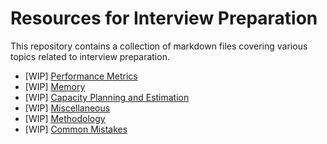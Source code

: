# Resources for Interview Preparation

This repository contains a collection of markdown files covering various topics related to interview preparation.

- [WIP] [Performance Metrics](performance_metrics.md)
- [WIP] [Memory](memory.md)
- [WIP] [Capacity Planning and Estimation](capacity_planning_and_estimation.md)
- [WIP] [Miscellaneous](miscellaneous.md)
- [WIP] [Methodology](methodology.md)
- [WIP] [Common Mistakes](common_mistakes.md)
